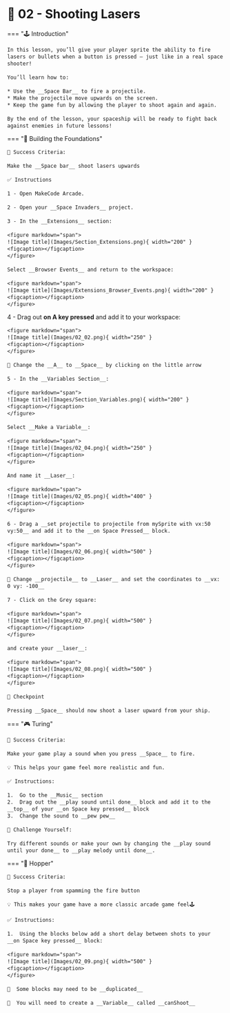# 🔫 02 - Shooting Lasers

=== "🕹️ Introduction"

    In this lesson, you’ll give your player sprite the ability to fire lasers or bullets when a button is pressed — just like in a real space shooter!

    You’ll learn how to:

	* Use the __Space Bar__ to fire a projectile.
	* Make the projectile move upwards on the screen.
	* Keep the game fun by allowing the player to shoot again and again.

    By the end of the lesson, your spaceship will be ready to fight back against enemies in future lessons!

=== "🧱 Building the Foundations"

    🎯 Success Criteria:

    Make the __Space bar__ shoot lasers upwards

    ✅ Instructions

    1 - Open MakeCode Arcade.

    2 - Open your __Space Invaders__ project.

    3 - In the __Extensions__ section:

    <figure markdown="span">
    ![Image title](Images/Section_Extensions.png){ width="200" }
    <figcaption></figcaption>
    </figure>

    Select __Browser Events__ and return to the workspace:

    <figure markdown="span">
    ![Image title](Images/Extensions_Browser_Events.png){ width="200" }
    <figcaption></figcaption>
    </figure>

   4 - Drag out __on A key pressed__ and add it to your workspace:

    <figure markdown="span">
    ![Image title](Images/02_02.png){ width="250" }
    <figcaption></figcaption>
    </figure>

    🚨 Change the __A__ to __Space__ by clicking on the little arrow

    5 - In the __Variables Section__:

    <figure markdown="span">
    ![Image title](Images/Section_Variables.png){ width="200" }
    <figcaption></figcaption>
    </figure>

    Select __Make a Variable__:
    
    <figure markdown="span">
    ![Image title](Images/02_04.png){ width="250" }
    <figcaption></figcaption>
    </figure>

    And name it __Laser__:

    <figure markdown="span">
    ![Image title](Images/02_05.png){ width="400" }
    <figcaption></figcaption>
    </figure>

    6 - Drag a __set projectile to projectile from mySprite with vx:50  vy:50__ and add it to the __on Space Pressed__ block. 

    <figure markdown="span">
    ![Image title](Images/02_06.png){ width="500" }
    <figcaption></figcaption>
    </figure>

    🚨 Change __projectile__ to __Laser__ and set the coordinates to __vx: 0 vy: -100__

    7 - Click on the Grey square:

    <figure markdown="span">
    ![Image title](Images/02_07.png){ width="500" }
    <figcaption></figcaption>
    </figure>

    and create your __laser__:

    <figure markdown="span">
    ![Image title](Images/02_08.png){ width="500" }
    <figcaption></figcaption>
    </figure>

    🧪 Checkpoint

    Pressing __Space__ should now shoot a laser upward from your ship.

=== "🎮 Turing" 

    🎯 Success Criteria:
    
    Make your game play a sound when you press __Space__ to fire.

    💡 This helps your game feel more realistic and fun.

    ✅ Instructions:

	1.	Go to the __Music__ section
	2.	Drag out the __play sound until done__ block and add it to the __top__ of your __on Space key pressed__ block
    3.  Change the sound to __pew pew__

    🧩 Challenge Yourself:

    Try different sounds or make your own by changing the __play sound until your done__ to __play melody until done__.

=== "👾 Hopper"    

    🎯 Success Criteria: 
    
    Stop a player from spamming the fire button

    💡 This makes your game have a more classic arcade game feel🕹️

    ✅ Instructions:

    1.	Using the blocks below add a short delay between shots to your __on Space key pressed__ block:
    
    <figure markdown="span">
    ![Image title](Images/02_09.png){ width="500" }
    <figcaption></figcaption>
    </figure>
    
    🚨  Some blocks may need to be __duplicated__

    🚨  You will need to create a __Variable__ called __canShoot__



    
